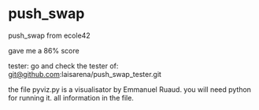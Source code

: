 # push_swap
push_swap from ecole42

gave me a 86% score

tester:
go and check the tester of:
git@github.com:laisarena/push_swap_tester.git

the file pyviz.py is a visualisator by Emmanuel Ruaud. you will need python for running it. all information in the file.

